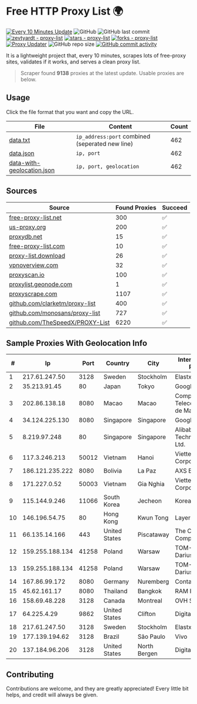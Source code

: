 
# Free HTTP Proxy List 🌍

[![Every 10 Minutes Update](https://github.com/mertguvencli/http-proxy-list/actions/workflows/main.yml/badge.svg?branch=main)](https://github.com/mertguvencli/http-proxy-list/actions/workflows/main.yml)
![GitHub](https://img.shields.io/github/license/mertguvencli/http-proxy-list)
![GitHub last commit](https://img.shields.io/github/last-commit/mertguvencli/http-proxy-list)
[![zevtyardt - proxy-list](https://img.shields.io/static/v1?label=zevtyardt&message=proxy-list&color=blue&logo=github)](https://github.com/zevtyardt/proxy-list "Go to GitHub repo")
[![stars - proxy-list](https://img.shields.io/github/stars/zevtyardt/proxy-list?style=social)](https://github.com/zevtyardt/proxy-list)
[![forks - proxy-list](https://img.shields.io/github/forks/zevtyardt/proxy-list?style=social)](https://github.com/zevtyardt/proxy-list)
[![Proxy Updater](https://github.com/zevtyardt/proxy-list/workflows/Proxy%20Updater/badge.svg)](https://github.com/zevtyardt/proxy-list/actions?query=workflow:"Proxy+Updater")
![GitHub repo size](https://img.shields.io/github/repo-size/zevtyardt/proxy-list)
[![GitHub commit activity](https://img.shields.io/github/commit-activity/m/zevtyardt/proxy-list?logo=commits)](https://github.com/zevtyardt/proxy-list/commits/main)

It is a lightweight project that, every 10 minutes, scrapes lots of free-proxy sites, validates if it works, and serves a clean proxy list.

> Scraper found **9138** proxies at the latest update. Usable proxies are below.

## Usage

Click the file format that you want and copy the URL.

|File|Content|Count|
|----|-------|-----|
|[data.txt](https://raw.githubusercontent.com/mertguvencli/http-proxy-list/main/proxy-list/data.txt)|`ip_address:port` combined (seperated new line)|462|
|[data.json](https://raw.githubusercontent.com/mertguvencli/http-proxy-list/main/proxy-list/data.json)|`ip, port`|462|
|[data-with-geolocation.json](https://raw.githubusercontent.com/mertguvencli/http-proxy-list/main/proxy-list/data-with-geolocation.json)|`ip, port, geolocation`|462|

## Sources

|Source|Found Proxies|Succeed|
|------|-------------|-------|
|[free-proxy-list.net](https://free-proxy-list.net)|300|✅|
|[us-proxy.org](https://www.us-proxy.org)|200|✅|
|[proxydb.net](http://proxydb.net)|15|✅|
|[free-proxy-list.com](https://free-proxy-list.com/?page=&port=&type%5B%5D=http&type%5B%5D=https&up_time=0&search=Search)|10|✅|
|[proxy-list.download](https://www.proxy-list.download/HTTP)|26|✅|
|[vpnoverview.com](https://vpnoverview.com/privacy/anonymous-browsing/free-proxy-servers)|32|✅|
|[proxyscan.io](https://www.proxyscan.io)|100|✅|
|[proxylist.geonode.com](https://proxylist.geonode.com/api/proxy-list?limit=300&page=1&sort_by=lastChecked&sort_type=desc&protocols=http,https)|1|✅|
|[proxyscrape.com](https://api.proxyscrape.com/v2/?request=displayproxies&protocol=http&timeout=10000&country=all&ssl=all&anonymity=all)|1107|✅|
|[github.com/clarketm/proxy-list](https://raw.githubusercontent.com/clarketm/proxy-list/master/proxy-list-raw.txt)|400|✅|
|[github.com/monosans/proxy-list](https://raw.githubusercontent.com/monosans/proxy-list/main/proxies/http.txt)|727|✅|
|[github.com/TheSpeedX/PROXY-List](https://raw.githubusercontent.com/TheSpeedX/PROXY-List/master/http.txt)|6220|✅|


## Sample Proxies With Geolocation Info

|#|Ip|Port|Country|City|Internet Service Provider|
|-|--|----|-------|----|-------------------------|
|1|217.61.247.50|3128|Sweden|Stockholm|Elastx AB|
|2|35.213.91.45|80|Japan|Tokyo|Google LLC|
|3|202.86.138.18|8080|Macao|Macao|Companhia de Telecomunicacoes de Macau|
|4|34.124.225.130|8080|Singapore|Singapore|Google LLC|
|5|8.219.97.248|80|Singapore|Singapore|Alibaba (US) Technology Co., Ltd.|
|6|117.3.246.213|50012|Vietnam|Hanoi|Viettel Corporation|
|7|186.121.235.222|8080|Bolivia|La Paz|AXS Bolivia S. A.|
|8|171.227.0.52|50003|Vietnam|Gia Nghia|Viettel Corporation|
|9|115.144.9.246|11066|South Korea|Jecheon|Korea Telecom|
|10|146.196.54.75|80|Hong Kong|Kwun Tong|Layerstack Limited|
|11|66.135.14.166|443|United States|Piscataway|The Constant Company, LLC|
|12|159.255.188.134|41258|Poland|Warsaw|TOM-NET s.c. Dariusz Koper|
|13|159.255.188.134|41258|Poland|Warsaw|TOM-NET s.c. Dariusz Koper|
|14|167.86.99.172|8080|Germany|Nuremberg|Contabo GmbH|
|15|45.62.161.17|8080|Thailand|Bangkok|RAM Host|
|16|158.69.48.228|3128|Canada|Montreal|OVH SAS|
|17|64.225.4.29|9862|United States|Clifton|DigitalOcean, LLC|
|18|217.61.247.50|3128|Sweden|Stockholm|Elastx AB|
|19|177.139.194.62|3128|Brazil|São Paulo|Vivo|
|20|137.184.96.206|3128|United States|North Bergen|DigitalOcean, LLC|



## Contributing

Contributions are welcome, and they are greatly appreciated! Every
little bit helps, and credit will always be given.

